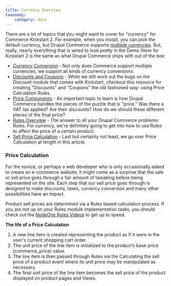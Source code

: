 ```yaml
---
title: Currency Overview
taxonomy:
    category: docs
---
```


<p>There are a lot of topics that you might want to cover for "currency" for Commerce Kickstart 2. For example, when you install, you can pick the default currency, but Drupal Commerce supports <a href="/user-guide/currency-conversion">multiple currencies</a>. But, really, nearly everything that is wired to look pretty in the Demo Store for Kickstart 2 is the same as what Drupal Commerce ships with out of the box:</p>
<ul>
<li><a href="/user-guide/currency-conversion">Currency Conversion</a> - Not only does Commerce support multiple currencies, we support all kinds of currency conversions.</li>
<li><a href="/user-guide/discounts-and-coupons">Discounts and Coupons</a> - While we still work out the bugs on the Discount module that comes with Kickstart, checkout this resource for creating "Discounts" and "Coupons" the old fashioned way: using Price Calculation Rules.</li>
<li><a href="/user-guide/price-components">Price Components</a> - An important topic to learn is how Drupal Commerce handles the pieces of the puzzle that is "price." Was there a VAT tax applied? Are their discounts? How do we should these different pieces of the final price?</li>
<li><a href="/user-guide/rules-overview">Rules Overview</a> - The answer to all your Drupal Commerce problems: Rules. For currency, we're definitely going to get into how to use Rules to affect the price of a certain product.</li>
<li><a href="/user-guide/sell-price-calculation">Sell Price Calculation</a> - Last but certainly not least, we go over Price Calculation at length in this article.</li>
</ul>
<h3>Price Calculation</h3>
<p>For the novice, or perhaps a web developer who is only occasionally asked to create an e-commerce website, it might come as a surprise that the sale or sell price goes through a fair amount of tweaking before being represented on the site. Each step that our sell price goes through is designed to make discounts, taxes, currency conversion and many other possibilities have an impact.</p>
<p>Product sell prices are determined via a Rules based calculation process. If you are not up on your Rules module implementation tasks, you should check out the <a href="http://dev.nodeone.se/node/984">NodeOne Rules Videos</a> to get up to speed.</p>
<p><strong>The life of a Price Calculation</strong></p>
<ol>
    <li>A new line item is created representing the product as if it were in the user's current shopping cart order.</li>
    <li>The unit price of the line item is initialized to the product’s base price (commerce_price) value.</li>
    <li>The line item is then passed through Rules via the Calculating the sell price of a product event where its unit price may be manipulated as necessary.</li>
    <li>The final unit price of the line item becomes the sell price of the product displayed on product pages and Views.</li>
</ol>